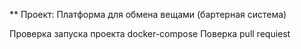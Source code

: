 ** Проект: Платформа для обмена вещами (бартерная система)

Проверка запуска проекта docker-compose
Поверка pull requiest